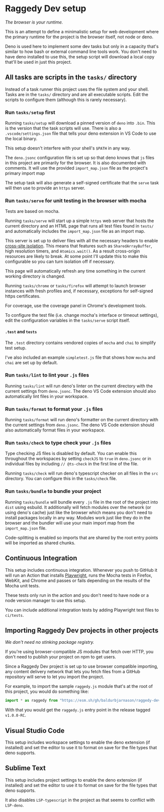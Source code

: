 # Raggedy Dev setup

_The browser is your runtime._

This is an attempt to define a minimalistic setup for web development where the
primary runtime for the project is the browser itself, not node or deno.

Deno is used here to implement some dev tasks but only in a capacity that's
similar to how bash or external command line tools work. You don't need to have
deno installed to use this, the setup script will download a local copy that'll
be used in just this project.

## All tasks are scripts in the `tasks/` directory

Instead of a task runner this project uses the file system and your shell. Tasks
are in the `tasks/` directory and are all executable scripts. Edit the scripts
to configure them (although this is rarely necessary).

### Run `tasks/setup` first

Running `tasks/setup` will download a pinned version of `deno` into `.bin`. This
is the version that the task scripts will use. There is also a
`.vscode/settings.json` file that tells your deno extension in VS Code to use
the local binary.

This setup doesn't interfere with your shell's `$PATH` in any way.

The `deno.jsonc` configuration file is set up so that deno knows that `js` files
in this project are primarily for the browser. It is also documented with
comments. It will use the provided `import_map.json` file as the project's
primary import map

The setup task will also generate a self-signed certificate that the `serve`
task will then use to provide an `https` server.

### Run `tasks/serve` for unit testing in the browser with mocha

Tests are based on mocha.

Running `tasks/serve` will start up a simple `https` web server that hosts the
current directory and an HTML page that runs all test files found in `tests/`
and automatically includes the `import_map.json` file as an import map.

This server is set up to deliver files with all the necessary headers to enable
[cross-site isolation](https://web.dev/coop-coep/). This means that features
such as `SharedArrayBuffer`, high resolution timers, and `Atomics.wait()`. As a
result cross-origin resources are likely to break. At some point I'll update
this to make this configurable so you can turn isolation off if necessary.

This page will automatically refresh any time something in the current working
directory is changed.

Running `tasks/chrome` or `tasks/firefox` will attempt to launch browser
instances with fresh profiles and, if necessary, exceptions for self-signed
https certificates.

For coverage, use the coverage panel in Chrome's development tools.

To configure the test file (i.e. change mocha's interface or timeout settings),
edit the configuration variables in the `tasks/serve` script itself.

#### `.test` and `tests`

The `.test` directory contains vendored copies of `mocha` and `chai` to simplify
test setup.

I've also included an example `simpletest.js` file that shows how `mocha` and
`chai` are set up by default.

### Run `tasks/lint` to lint your `.js` files

Running `tasks/lint` will run deno's linter on the current directory with the
current settings from `deno.jsonc`. The deno VS Code extension should also
automatically lint files in your workspace.

### Run `tasks/format` to format your `.js` files

Running `tasks/format` will run deno's formatter on the current directory with
the current settings from `deno.jsonc`. The deno VS Code extension should also
automatically format files in your workspace.

### Run `tasks/check` to type check your `.js` files

Type checking JS files is disabled by default. You can enable this throughout
the workspaces by setting `checkJS` to `true` in `deno.jsonc` or in individual
files by including `// @ts-check` in the first line of the file.

Running `tasks/check` will run deno's typescript checker on all files in the
`src` directory. You can configure this in the `tasks/check` file.

### Run `tasks/bundle` to bundle your project

Running `tasks/bundle` will bundle every `.js` file in the root of the project
into `dist` using esbuild. It additionally will fetch modules over the network
(or using deno's cache) just like the browser which means you don't need to
install packages locally in any way. Modules work just like they do in the
browser and the bundler will use your main import map from the `import_map.json`
file.

Code-splitting is enabled so imports that are shared by the root entry points
will be imported as shared chunks.

## Continuous Integration

This setup includes continuous integration. Whenever you push to GitHub it will
run an Action that installs [Playwright](https://playwright.dev/), runs the
Mocha tests in Firefox, WebKit, and Chrome and passes or fails depending on the
results of the Mocha unit tests.

These tests only run in the action and you don't need to have node or a node
version manager to use this setup.

You can include additional integration tests by adding Playwright test files to
`ci/tests`.

## Importing Raggedy Dev projects in other projects

_We don't need no stinking package registry._

If you're using browser-compatible JS modules that fetch over HTTP, you don't
need to publish your project on npm to get users.

Since a Raggedy Dev project is set up to use browser compatible importing, any
content delivery network that lets you fetch files from a GitHub repository will
serve to let you import the project.

For example, to import the sample `raggedy.js` module that's at the root of this
project, you would do something like:

```js
import * as raggedy from "https://esm.sh/gh/baldurbjarnason/raggedy-dev-setup@v1.0.0-RC/raggedy.js";
```

With that you would get the `raggedy.js` entry point in the release tagged
`v1.0.0-RC`.

## Visual Studio Code

This setup includes workspace settings to enable the deno extension (if
installed) and set the editor to use it to format on save for the file types
that deno supports.

## Sublime Text

This setup includes project settings to enable the deno extension (if installed)
and set the editor to use it to format on save for the file types that deno
supports.

It also disables `LSP-typescript` in the project as that seems to conflict with
`LSP-deno`.
